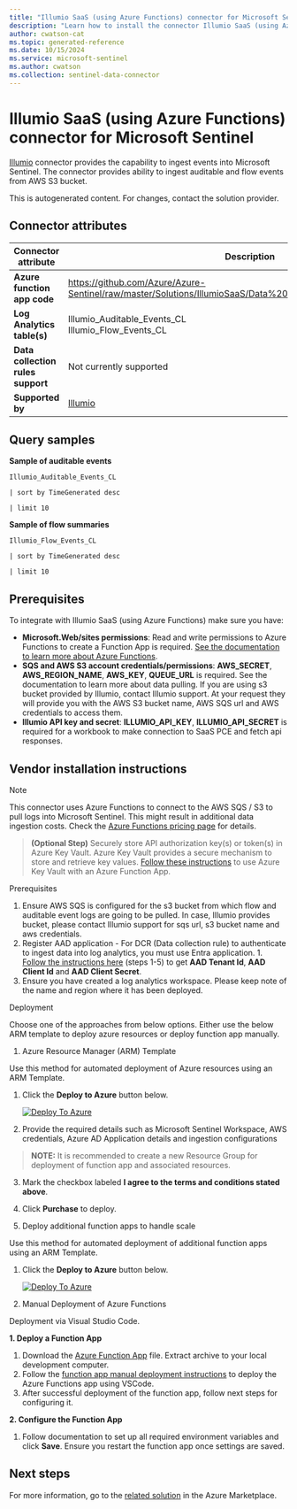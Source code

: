 ```yaml
---
title: "Illumio SaaS (using Azure Functions) connector for Microsoft Sentinel"
description: "Learn how to install the connector Illumio SaaS (using Azure Functions) to connect your data source to Microsoft Sentinel."
author: cwatson-cat
ms.topic: generated-reference
ms.date: 10/15/2024
ms.service: microsoft-sentinel
ms.author: cwatson
ms.collection: sentinel-data-connector
---
```


# Illumio SaaS (using Azure Functions) connector for Microsoft Sentinel

[Illumio](https://www.illumio.com/) connector provides the capability to ingest events into Microsoft Sentinel. The connector provides ability to ingest auditable and flow events from AWS S3 bucket.

This is autogenerated content. For changes, contact the solution provider.

## Connector attributes

| Connector attribute | Description |
| --- | --- |
| **Azure function app code** | https://github.com/Azure/Azure-Sentinel/raw/master/Solutions/IllumioSaaS/Data%20Connectors/IllumioEventsConn.zip |
| **Log Analytics table(s)** | Illumio_Auditable_Events_CL<br/> Illumio_Flow_Events_CL<br/> |
| **Data collection rules support** | Not currently supported |
| **Supported by** | [Illumio](https://www.illumio.com/support/support) |

## Query samples

**Sample of auditable events**

   ```kusto
Illumio_Auditable_Events_CL 
 
   | sort by TimeGenerated desc 
 
   | limit 10
   ```

**Sample of flow summaries**

   ```kusto
Illumio_Flow_Events_CL 
 
   | sort by TimeGenerated desc 
 
   | limit 10
   ```



## Prerequisites

To integrate with Illumio SaaS (using Azure Functions) make sure you have: 

- **Microsoft.Web/sites permissions**: Read and write permissions to Azure Functions to create a Function App is required. [See the documentation to learn more about Azure Functions](/azure/azure-functions/).
- **SQS and AWS S3 account credentials/permissions**: **AWS_SECRET**, **AWS_REGION_NAME**, **AWS_KEY**, **QUEUE_URL** is required. See the documentation to learn more about data pulling. If you are using s3 bucket provided by Illumio, contact Illumio support. At your request they will provide you with the AWS S3 bucket name, AWS SQS url and AWS credentials to access them.
- **Illumio API key and secret**: **ILLUMIO_API_KEY**, **ILLUMIO_API_SECRET** is required for a workbook to make connection to SaaS PCE and fetch api responses.


## Vendor installation instructions


> [!NOTE]
   >  This connector uses Azure Functions to connect to the AWS SQS / S3 to pull logs into Microsoft Sentinel. This might result in additional data ingestion costs. Check the [Azure Functions pricing page](https://azure.microsoft.com/pricing/details/functions/) for details.

>**(Optional Step)** Securely store API authorization key(s) or token(s) in Azure Key Vault. Azure Key Vault provides a secure mechanism to store and retrieve key values. [Follow these instructions](/azure/app-service/app-service-key-vault-references) to use Azure Key Vault with an Azure Function App.

Prerequisites

1. Ensure AWS SQS is configured for the s3 bucket from which flow and auditable event logs are going to be pulled. In case, Illumio provides bucket, please contact Illumio support for sqs url, s3 bucket name and aws credentials. 
 2. Register AAD application - For DCR (Data collection rule) to authenticate to ingest data into log analytics, you must use Entra application. 1. [Follow the instructions here](/azure/azure-monitor/logs/tutorial-logs-ingestion-portal#create-azure-ad-application) (steps 1-5) to get **AAD Tenant Id**, **AAD Client Id** and **AAD Client Secret**. 
 2. Ensure you have created a log analytics workspace. 
Please keep note of the name and region where it has been deployed.

Deployment

Choose one of the approaches from below options. Either use the below ARM template to deploy azure resources or deploy function app manually.

1. Azure Resource Manager (ARM) Template

Use this method for automated deployment of Azure resources using an ARM Template.

1. Click the **Deploy to Azure** button below. 

	[![Deploy To Azure](https://aka.ms/deploytoazurebutton)](https://aka.ms/sentinel-IllumioSaaS-FunctionApp) 			
2. Provide the required details such as Microsoft Sentinel Workspace, AWS credentials, Azure AD Application details and ingestion configurations 
> **NOTE:** It is recommended to create a new Resource Group for deployment of function app and associated resources.
3. Mark the checkbox labeled **I agree to the terms and conditions stated above**. 
4. Click **Purchase** to deploy.

2. Deploy additional function apps to handle scale

Use this method for automated deployment of additional function apps using an ARM Template.

1. Click the **Deploy to Azure** button below. 

	[![Deploy To Azure](https://aka.ms/deploytoazurebutton)](https://aka.ms/sentinel-IllumioSaaS-QueueTriggerFunctionApp) 			


3. Manual Deployment of Azure Functions

Deployment via Visual Studio Code.


**1. Deploy a Function App**

1. Download the [Azure Function App](https://github.com/Azure/Azure-Sentinel/raw/master/Solutions/IllumioSaaS/Data%20Connectors/IllumioEventsConn.zip) file. Extract archive to your local development computer.
2. Follow the [function app manual deployment instructions](https://github.com/Azure/Azure-Sentinel/blob/master/DataConnectors/AzureFunctionsManualDeployment.md#function-app-manual-deployment-instructions) to deploy the Azure Functions app using VSCode.
3. After successful deployment of the function app, follow next steps for configuring it.


**2. Configure the Function App**

1. Follow documentation to set up all required environment variables and click **Save**. Ensure you restart the function app once settings are saved.



## Next steps

For more information, go to the [related solution](https://azuremarketplace.microsoft.com/en-us/marketplace/apps/illumioinc1629822633689.illumio_sentinel?tab=Overview) in the Azure Marketplace.
